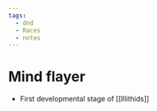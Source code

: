 ```yaml
---
tags:
  - dnd
  - Races
  - notes
---
```

# Mind flayer
- First developmental stage of [[Illithids]]